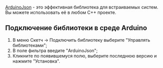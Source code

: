 [ArduinoJson](https://github.com/bblanchon/ArduinoJson) - это эффективная библиотека для встраиваемых систем. Вы можете использовать её в любом C++ проекте.

## Подключение библиотеки в среде Arduino

1. В меню Скетч -> Подключить библиотеку  выберите "Управлять библиотеками";
2. В поле фильтра введите "ArduinoJson";
3. Кликните по появившемуся полю, выберите последнюю версию и нажмите "Установка".

